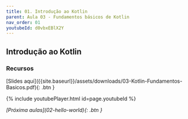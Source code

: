 ```yaml
---
title: 01. Introdução ao Kotlin
parent: Aula 03 - Fundamentos básicos de Kotlin
nav_order: 01
youtubeId: d0vbxEBlX2Y
---
```


## Introdução ao Kotlin


### Recursos

<span class="fs-3">
[Slides aqui]({{site.baseurl}}/assets/downloads/03-Kotlin-Fundamentos-Basicos.pdf){: .btn }
</span>


{% include youtubePlayer.html id=page.youtubeId %}

<span class="fs-3 float-right">
<i class="fas fa-download">[Próxima aulas](02-hello-world){: .btn }</i>
</span>
